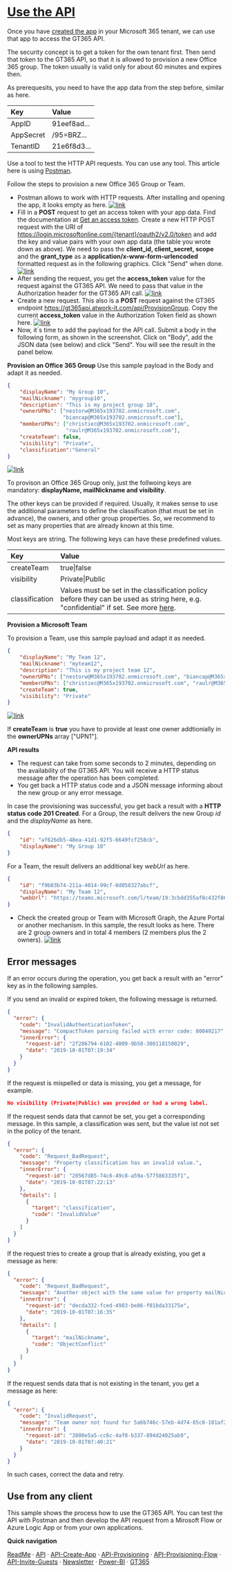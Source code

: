 # [Use the API](#use-the-api)

Once you have [created the app](./API-create-app.md) in your Microsoft 365 tenant, we can use that app to access the GT365 API.

The security concept is to get a token for the own tenant first. Then send that token to the GT365 API, so that it is allowed to provision a new Office 365 group. The token usually is valid only for about 60 minutes and expires then.

As prerequesits, you need to have the app data from the step before, similar as here.


| Key | Value |
|:----|:------|
| AppID | 91eef8ad...
| AppSecret | /95=BRZ...
| TenantID | 21e6f8d3...


Use a tool to test the HTTP API requests. You can use any tool. This article here is using [Postman](https://www.getpostman.com/downloads/).

Follow the steps to provision a new Office 365 Group or Team.

- Postman allows to work with HTTP requests. After installing and opening the app, it looks empty as here.
[![link](./images/api-1.png)](./images/api-1.png "Click to enlarge")
- Fill in a **POST** request to get an access token with your app data. Find the documentation at [Get an access token](https://docs.microsoft.com/en-us/graph/auth-v2-service#4-get-an-access-token). Create a new HTTP POST request with the URI of https://login.microsoftonline.com/{tenant}/oauth2/v2.0/token
and add the key and value pairs with your own app data (the table you wrote down as above). We need to pass the **client_id, client_secret, scope** and the **grant_type** as a **application/x-www-form-urlencoded** formatted request as in the following graphics. Click "Send" when done.
[![link](./images/api-2.png)](./images/api-2.png "Click to enlarge")
- After sending the request, you get the **access_token** value for the request against the GT365 API. We need to pass that value in the Authorization header for the GT365 API call.
[![link](./images/api-3.png)](./images/api-3.png "Click to enlarge")
- Create a new request. This also is a **POST** request against the GT365 endpoint https://gt365api.atwork-it.com/api/ProvisionGroup. Copy the current **access_token** value in the Authorization Token field as shown here.
[![link](./images/api-4.png)](./images/api-4.png "Click to enlarge")
- Now, it´s time to add the payload for the API call. Submit a body in the following form, as shown in the screenshot. Click on "Body", add the JSON data (see below) and click "Send". You will see the result in the panel below.

**Provision an Office 365 Group**
Use this sample payload in the Body and adapt it as needed.

~~~~json
{
    "displayName": "My Group 10",
    "mailNickname": "mygroup10",
    "description": "This is my project group 10",
    "ownerUPNs": ["nestorw@M365x193702.onmicrosoft.com",
                  "biancap@M365x193702.onmicrosoft.com"],
    "memberUPNs": ["christiec@M365x193702.onmicrosoft.com",
                   "raulr@M365x193702.onmicrosoft.com"],    
    "createTeam": false,
    "visibility": "Private",
    "classification":"General"
}
~~~~

[![link](./images/api-5.png)](./images/api-5.png "Click to enlarge")

To provison an Office 365 Group only, just the follwoing keys are mandatory: **displayName, mailNickname and visibility**.


The other keys can be provided if required. Usually, it makes sense to use the additional parameters to define the classification (that must be set in advance), the owners, and other group properties. So, we recommend to set as many properties that are already known at this time.

Most keys are string. The following keys can have these predefined values.

|Key   |Value  |
|:-----|:------|
|createTeam | true&#124;false |
|visibility | Private&#124;Public |
|classification | Values must be set in the classification policy before they can be used as string here, e.g. "confidential" if set. See more [here](https://blog.atwork.at/post/2019/05/02/Groups-Governance-Toolkit-Policies). |


**Provision a Microsoft Team**

To provision a Team, use this sample payload and adapt it as needed.

~~~~json
{
    "displayName": "My Team 12",
    "mailNickname": "myteam12",
    "description": "This is my project team 12",
    "ownerUPNs": ["nestorw@M365x193702.onmicrosoft.com", "biancap@M365x193702.onmicrosoft.com"],
	"memberUPNs": ["christiec@M365x193702.onmicrosoft.com", "raulr@M365x193702.onmicrosoft.com"],    
    "createTeam": true,
    "visibility": "Private"
}
~~~~

[![link](./images/api-6.png)](./images/api-6.png "Click to enlarge")

If **createTeam** is **true** you have to provide at least one owner addtionially in the **ownerUPNs** array ["UPN1"].

**API results**

- The request can take from some seconds to 2 minutes, depending on the availability of the GT365 API. You will receive a HTTP status message after the operation has been completed.
- You get back a HTTP status code and a JSON message informing about the new group or any error message.

In case the provisioning was successful, you get back a result with a **HTTP status code 201 Created**. For a Group, the result delivers the new Group *id* and the *displayName* as here.

~~~~json
{
    "id": "af626db5-48ea-41d1-92f5-6649fcf258cb",
    "displayName": "My Group 10"
}
~~~~

For a Team, the result delivers an additional key *webUrl* as here.

~~~~json
{
    "id": "f9b03b74-211a-4014-99cf-0d058327abcf",
    "displayName": "My Team 12",
    "webUrl": "https://teams.microsoft.com/l/team/19:3cbdd355af8c432f86a208f587637d7e%40thread.skype/conversations?groupId=f9b03b74-211a-4014-99cf-0d058327abcf&tenantId={TenantId}"
}
~~~~

- Check the created group or Team with Microsoft Graph, the Azure Portal or another mechanism. In this sample, the result looks as here. There are 2 group owners and in total 4 members (2 members plus the 2 owners).
[![link](./images/api-7.png)](./images/api-7.png "Click to enlarge")


## Error messages

If an error occurs during the operation, you get back a result with an "error" key as in the following samples.

If you send an invalid or expired token, the following message is returned.

~~~~json
{
  "error": {
    "code": "InvalidAuthenticationToken",
    "message": "CompactToken parsing failed with error code: 80049217",
    "innerError": {
      "request-id": "2f286794-6102-4009-9b50-300118150029",
      "date": "2019-10-01T07:19:34"
    }
  }
}
~~~~

If the request is mispelled or data is missing, you get a message, for example.

~~~~json
No visibility (Private|Public) was provided or had a wrong label.
~~~~

If the request sends data that cannot be set, you get a corresponding message. In this sample, a classification was sent, but the value ist not set in the policy of the tenant.

~~~~json
{
  "error": {
    "code": "Request_BadRequest",
    "message": "Property classification has an invalid value.",
    "innerError": {
      "request-id": "20567d85-74c6-49c8-a59a-5775863335f1",
      "date": "2019-10-01T07:22:13"
    },
    "details": [
      {
        "target": "classification",
        "code": "InvalidValue"
      }
    ]
  }
}
~~~~

If the request tries to create a group that is already existing, you get a message as here:

~~~~json
{
  "error": {
    "code": "Request_BadRequest",
    "message": "Another object with the same value for property mailNickname already exists.",
    "innerError": {
      "request-id": "decda332-fced-4983-be86-f01bda33175e",
      "date": "2019-10-01T07:16:35"
    },
    "details": [
      {
        "target": "mailNickname",
        "code": "ObjectConflict"
      }
    ]
  }
}
~~~~

If the request sends data that is not existing in the tenant, you get a message as here:

~~~~json
{
  "error": {
    "code": "InvalidRequest",
    "message": "Team owner not found for 5a6b746c-57eb-4d74-85c8-101af25d8b70.",
    "innerError": {
      "request-id": "3800e5a5-cc6c-4af0-b337-894d24025ab9",
      "date": "2019-10-01T07:40:21"
    }
  }
}
~~~~

In such cases, correct the data and retry.

## Use from any client

This sample shows the process how to use the GT365 API. You can test the API with Postman and then develop the API request from a Mirosoft Flow or Azure Logic App or from your own applications.

**Quick navigation**

[ReadMe](https://github.com/delegate365/GovernanceToolkit365/) &middot; [API](./API.md) &middot; [API-Create-App](./API-create-app.md) &middot; [API-Provisioning](./API-provisioning.md) &middot; [API-Provisioning-Flow](./API-provisioning-flow.md) &middot; [API-Invite-Guests](./API-invite-guest.md) &middot; [Newsletter](./newsletter.md) &middot; [Power-BI](./power-bi.md) &middot; [GT365](https://governancetoolkit365.com/)
